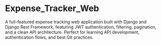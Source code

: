 # Expense_Tracker_Web
A full-featured expense tracking web application built with Django and Django Rest Framework, featuring JWT authentication, filtering, pagination, and a clean API architecture. Perfect for learning API development, authentication flows, and best Git practices.
